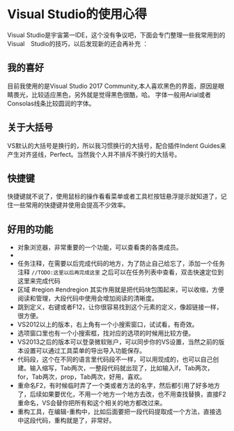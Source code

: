 # Visual Studio的使用心得
Visual Studio是宇宙第一IDE，这个没有争议吧，下面会专门整理一些我常用到的Visual　Studio的技巧，以后发现新的还会再补充
：
## 我的喜好
目前我使用的是Visual Studio 2017 Community,本人喜欢黑色的界面，原因是眼睛畏光，比较适应黑色，另外就是觉得黑色很酷，哈。
字体一般用Arial或者Consolas线条比较圆润的字体。

## 关于大括号
VS默认的大括号是换行的，所以我习惯换行的大括号，配合插件Indent Guides来产生对齐竖线，Perfect。当然我个人并不排斥不换行的大括号。

## 快捷键
快捷键就不说了，使用鼠标的操作看看菜单或者工具栏按钮悬浮提示就知道了，记住一些常用的快捷键并使用会提高不少效率。

## 好用的功能
* 对象浏览器，非常重要的一个功能，可以查看类的各类成员。
* 
* 任务注释，在需要以后完成代码的地方，为了防止自己给忘了，添加一个任务注释 ```//TODO:这里以后再完成这里``` 之后可以在任务列表中查看，双击快速定位到这里来完成代码
* 区域 #region #endregion 其实作用就是把代码块包围起来，可以收缩，方便阅读和管理，大段代码中使用会增加阅读的清晰度。
* 跳到定义，右键或者F12，让你很容易找到这个元素的定义，像超链接一样，很方便。
* VS2012以上的版本，右上角有一个小搜索窗口，试试看，有奇效。
* 选项窗口里也有一个小搜索框，找对应的选项的时候用比较方便。
* VS2013之后的版本可以登录微软账户，可以同步你的VS设置，当然之前的版本设置可以通过工具菜单的导出导入功能保存。
* 代码段，这个在不同的语言里代码段不一样，可以用现成的，也可以自己创建。输入缩写，Tab两次，一整段代码就出现了，比如输入if，Tab两次，for，Tab两次，prop，Tab两次，好用，喜欢。
* 重命名F2，有时候临时弄了一个类或者方法的名字，然后都引用了好多地方了，后续如果要优化，不用一个地方一个地方去改，也不用查找替换，直接F2重命名，VS会替你把所有和这个相关的地方都改过来。
* 重构工具，在编辑-重构中，比如后面要把一段代码提取成一个方法，直接选中这段代码，重构就是了，非常好。

